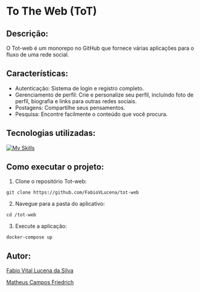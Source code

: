 # To The Web (ToT)

## Descrição:

O Tot-web é um monorepo no GitHub que fornece várias aplicações para o fluxo de uma rede social.

## Características:

* Autenticação: Sistema de login e registro completo.
* Gerenciamento de perfil: Crie e personalize seu perfil, incluindo foto de perfil, biografia e links para outras redes sociais.
* Postagens: Compartilhe seus pensamentos.
* Pesquisa: Encontre facilmente o conteúdo que você procura.

## Tecnologias utilizadas:
[![My Skills](https://skillicons.dev/icons?i=java,spring,react,rabbitmq,postgres,docker)](https://skillicons.dev)

## Como executar o projeto:

1. Clone o repositório Tot-web:

```
git clone https://github.com/FabioVLucena/tot-web
```

2. Navegue para a pasta do aplicativo:

```
cd /tot-web
```

3. Execute a aplicação:

```
docker-compose up
```

## Autor:

[Fabio Vital Lucena da Silva](https://www.linkedin.com/in/fabio-vital-lucena/)

[Matheus Campos Friedrich](https://www.linkedin.com/in/friedrichmatheus/)
